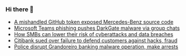 ### Hi there 👋

<!--START_SECTION:feed-->
* [A mishandled GitHub token exposed Mercedes-Benz source code](https://www.bleepingcomputer.com/news/security/a-mishandled-github-token-exposed-mercedes-benz-source-code/)
* [Microsoft Teams phishing pushes DarkGate malware via group chats](https://www.bleepingcomputer.com/news/security/microsoft-teams-phishing-pushes-darkgate-malware-via-group-chats/)
* [How SMBs can lower their risk of cyberattacks and data breaches](https://www.bleepingcomputer.com/news/security/how-smbs-can-lower-their-risk-of-cyberattacks-and-data-breaches/)
* [Citibank sued over failure to defend customers against hacks, fraud](https://www.bleepingcomputer.com/news/technology/citibank-sued-over-failure-to-defend-customers-against-hacks-fraud/)
* [Police disrupt Grandoreiro banking malware operation, make arrests](https://www.bleepingcomputer.com/news/security/police-disrupt-grandoreiro-banking-malware-operation-make-arrests/)
<!--END_SECTION:feed-->

<!--
**frankenk/frankenk** is a ✨ _special_ ✨ repository because its `README.md` (this file) appears on your GitHub profile.

Here are some ideas to get you started:

- 🔭 I’m currently working on ...
- 🌱 I’m currently learning ...
- 👯 I’m looking to collaborate on ...
- 🤔 I’m looking for help with ...
- 💬 Ask me about ...
- 📫 How to reach me: ...
- 😄 Pronouns: ...
- ⚡ Fun fact: ...
-->



